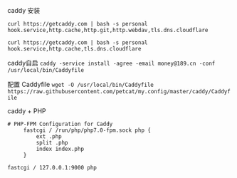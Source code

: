 caddy 安装 

`curl https://getcaddy.com | bash -s personal hook.service,http.cache,http.git,http.webdav,tls.dns.cloudflare`

`curl https://getcaddy.com | bash -s personal hook.service,http.cache,tls.dns.cloudflare`

caddy自启
`caddy -service install -agree -email money@189.cn -conf /usr/local/bin/Caddyfile`

配置 Caddyfile
`wget -O /usr/local/bin/Caddyfile https://raw.githubusercontent.com/petcat/my.config/master/caddy/Caddyfile`

caddy + PHP

```
# PHP-FPM Configuration for Caddy
     fastcgi / /run/php/php7.0-fpm.sock php {
         ext .php
         split .php
         index index.php
     }
```

`fastcgi / 127.0.0.1:9000 php`
